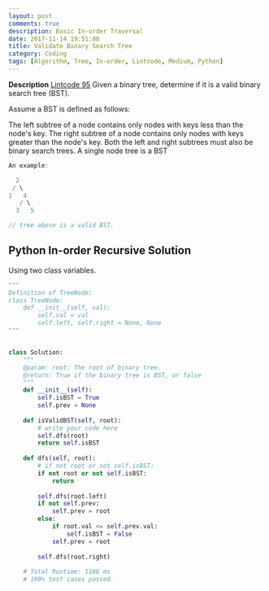 ```yaml
---
layout: post
comments: true
description: Basic In-order Traversal
date: 2017-11-14 19:51:00
title: Validate Binary Search Tree
category: Coding
tags: [Algorithm, Tree, In-order, Lintcode, Medium, Python]
---
```


**Description**
[Lintcode 95](http://www.lintcode.com/en/problem/validate-binary-search-tree/)
Given a binary tree, determine if it is a valid binary search tree (BST).

Assume a BST is defined as follows:

The left subtree of a node contains only nodes with keys less than the node's key.
The right subtree of a node contains only nodes with keys greater than the node's key.
Both the left and right subtrees must also be binary search trees.
A single node tree is a BST

```java
An example:

  2
 / \
1   4
   / \
  3   5

// tree above is a valid BST.
```

## Python In-order Recursive Solution
Using two class variables.

```python
"""
Definition of TreeNode:
class TreeNode:
    def __init__(self, val):
        self.val = val
        self.left, self.right = None, None
"""


class Solution:
    """
    @param: root: The root of binary tree.
    @return: True if the binary tree is BST, or false
    """
    def __init__(self):
        self.isBST = True
        self.prev = None
        
    def isValidBST(self, root):
        # write your code here
        self.dfs(root)
        return self.isBST
        
    def dfs(self, root):
        # if not root or not self.isBST:
        if not root or not self.isBST:
            return
            
        self.dfs(root.left)
        if not self.prev:
            self.prev = root
        else:
            if root.val <= self.prev.val:
                self.isBST = False
            self.prev = root
    
        self.dfs(root.right)
        
    # Total Runtime: 1166 ms
    # 100% test cases passed.        
```

